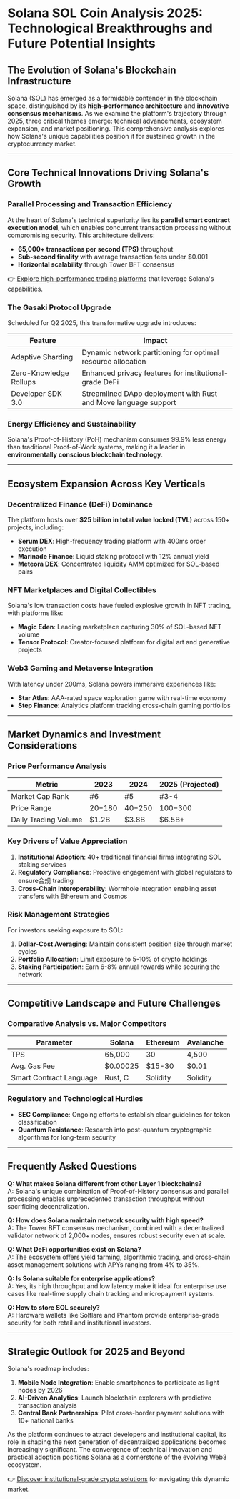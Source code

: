 # Solana SOL Coin Analysis 2025: Technological Breakthroughs and Future Potential Insights

## The Evolution of Solana's Blockchain Infrastructure

Solana (SOL) has emerged as a formidable contender in the blockchain space, distinguished by its **high-performance architecture** and **innovative consensus mechanisms**. As we examine the platform's trajectory through 2025, three critical themes emerge: technical advancements, ecosystem expansion, and market positioning. This comprehensive analysis explores how Solana's unique capabilities position it for sustained growth in the cryptocurrency market.

---

## Core Technical Innovations Driving Solana's Growth

### Parallel Processing and Transaction Efficiency

At the heart of Solana's technical superiority lies its **parallel smart contract execution model**, which enables concurrent transaction processing without compromising security. This architecture delivers:

- **65,000+ transactions per second (TPS)** throughput
- **Sub-second finality** with average transaction fees under $0.001
- **Horizontal scalability** through Tower BFT consensus

👉 [Explore high-performance trading platforms](https://bit.ly/okx-bonus) that leverage Solana's capabilities.

### The Gasaki Protocol Upgrade

Scheduled for Q2 2025, this transformative upgrade introduces:

| Feature | Impact |
|--------|--------|
| Adaptive Sharding | Dynamic network partitioning for optimal resource allocation |
| Zero-Knowledge Rollups | Enhanced privacy features for institutional-grade DeFi |
| Developer SDK 3.0 | Streamlined DApp deployment with Rust and Move language support |

### Energy Efficiency and Sustainability

Solana's Proof-of-History (PoH) mechanism consumes 99.9% less energy than traditional Proof-of-Work systems, making it a leader in **environmentally conscious blockchain technology**.

---

## Ecosystem Expansion Across Key Verticals

### Decentralized Finance (DeFi) Dominance

The platform hosts over **$25 billion in total value locked (TVL)** across 150+ projects, including:

- **Serum DEX**: High-frequency trading platform with 400ms order execution
- **Marinade Finance**: Liquid staking protocol with 12% annual yield
- **Meteora DEX**: Concentrated liquidity AMM optimized for SOL-based pairs

### NFT Marketplaces and Digital Collectibles

Solana's low transaction costs have fueled explosive growth in NFT trading, with platforms like:

- **Magic Eden**: Leading marketplace capturing 30% of SOL-based NFT volume
- **Tensor Protocol**: Creator-focused platform for digital art and generative projects

### Web3 Gaming and Metaverse Integration

With latency under 200ms, Solana powers immersive experiences like:

- **Star Atlas**: AAA-rated space exploration game with real-time economy
- **Step Finance**: Analytics platform tracking cross-chain gaming portfolios

---

## Market Dynamics and Investment Considerations

### Price Performance Analysis

| Metric | 2023 | 2024 | 2025 (Projected) |
|-------|------|------|------------------|
| Market Cap Rank | #6 | #5 | #3-4 |
| Price Range | $20-$180 | $40-$250 | $100-$300 |
| Daily Trading Volume | $1.2B | $3.8B | $6.5B+ |

### Key Drivers of Value Appreciation

1. **Institutional Adoption**: 40+ traditional financial firms integrating SOL staking services
2. **Regulatory Compliance**: Proactive engagement with global regulators to ensure合规 trading
3. **Cross-Chain Interoperability**: Wormhole integration enabling asset transfers with Ethereum and Cosmos

### Risk Management Strategies

For investors seeking exposure to SOL:

1. **Dollar-Cost Averaging**: Maintain consistent position size through market cycles
2. **Portfolio Allocation**: Limit exposure to 5-10% of crypto holdings
3. **Staking Participation**: Earn 6-8% annual rewards while securing the network

---

## Competitive Landscape and Future Challenges

### Comparative Analysis vs. Major Competitors

| Parameter | Solana | Ethereum | Avalanche |
|----------|--------|----------|-----------|
| TPS | 65,000 | 30 | 4,500 |
| Avg. Gas Fee | $0.00025 | $15-30 | $0.01 |
| Smart Contract Language | Rust, C | Solidity | Solidity |

### Regulatory and Technological Hurdles

- **SEC Compliance**: Ongoing efforts to establish clear guidelines for token classification
- **Quantum Resistance**: Research into post-quantum cryptographic algorithms for long-term security

---

## Frequently Asked Questions

**Q: What makes Solana different from other Layer 1 blockchains?**  
A: Solana's unique combination of Proof-of-History consensus and parallel processing enables unprecedented transaction throughput without sacrificing decentralization.

**Q: How does Solana maintain network security with high speed?**  
A: The Tower BFT consensus mechanism, combined with a decentralized validator network of 2,000+ nodes, ensures robust security even at scale.

**Q: What DeFi opportunities exist on Solana?**  
A: The ecosystem offers yield farming, algorithmic trading, and cross-chain asset management solutions with APYs ranging from 4% to 35%.

**Q: Is Solana suitable for enterprise applications?**  
A: Yes, its high throughput and low latency make it ideal for enterprise use cases like real-time supply chain tracking and micropayment systems.

**Q: How to store SOL securely?**  
A: Hardware wallets like Solflare and Phantom provide enterprise-grade security for both retail and institutional investors.

---

## Strategic Outlook for 2025 and Beyond

Solana's roadmap includes:

1. **Mobile Node Integration**: Enable smartphones to participate as light nodes by 2026
2. **AI-Driven Analytics**: Launch blockchain explorers with predictive transaction analysis
3. **Central Bank Partnerships**: Pilot cross-border payment solutions with 10+ national banks

As the platform continues to attract developers and institutional capital, its role in shaping the next generation of decentralized applications becomes increasingly significant. The convergence of technical innovation and practical adoption positions Solana as a cornerstone of the evolving Web3 ecosystem.

👉 [Discover institutional-grade crypto solutions](https://bit.ly/okx-bonus) for navigating this dynamic market.